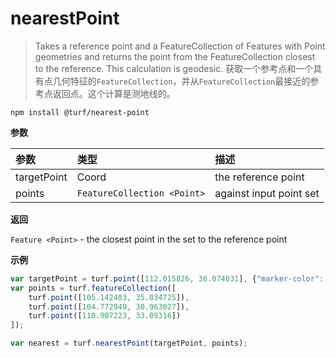 # nearestPoint

> Takes a reference point and a FeatureCollection of Features with Point geometries and returns the point from the FeatureCollection closest to the reference. This calculation is geodesic.
> 获取一个参考点和一个具有点几何特征的`FeatureCollection`，并从`FeatureCollection`最接近的参考点返回点。这个计算是测地线的。

```
npm install @turf/nearest-point
```

**参数**

| 参数        | 类型                        | 描述                    |
| :---------- | :-------------------------- | :---------------------- |
| targetPoint | Coord                       | the reference point     |
| points      | `FeatureCollection <Point>` | against input point set |

**返回**

`Feature <Point>` - the closest point in the set to the reference point

**示例**

```js
var targetPoint = turf.point([112.015826, 36.074031], {"marker-color": "#F00"});
var points = turf.featureCollection([
    turf.point([105.142483, 35.834725]),
    turf.point([104.772949, 30.963027]),
    turf.point([110.907223, 33.09316])
]);

var nearest = turf.nearestPoint(targetPoint, points);
```

